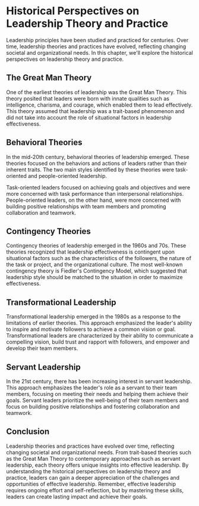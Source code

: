 Historical Perspectives on Leadership Theory and Practice
===========================================================================================================

Leadership principles have been studied and practiced for centuries. Over time, leadership theories and practices have evolved, reflecting changing societal and organizational needs. In this chapter, we'll explore the historical perspectives on leadership theory and practice.

The Great Man Theory
--------------------

One of the earliest theories of leadership was the Great Man Theory. This theory posited that leaders were born with innate qualities such as intelligence, charisma, and courage, which enabled them to lead effectively. This theory assumed that leadership was a trait-based phenomenon and did not take into account the role of situational factors in leadership effectiveness.

Behavioral Theories
-------------------

In the mid-20th century, behavioral theories of leadership emerged. These theories focused on the behaviors and actions of leaders rather than their inherent traits. The two main styles identified by these theories were task-oriented and people-oriented leadership.

Task-oriented leaders focused on achieving goals and objectives and were more concerned with task performance than interpersonal relationships. People-oriented leaders, on the other hand, were more concerned with building positive relationships with team members and promoting collaboration and teamwork.

Contingency Theories
--------------------

Contingency theories of leadership emerged in the 1960s and 70s. These theories recognized that leadership effectiveness is contingent upon situational factors such as the characteristics of the followers, the nature of the task or project, and the organizational culture. The most well-known contingency theory is Fiedler's Contingency Model, which suggested that leadership style should be matched to the situation in order to maximize effectiveness.

Transformational Leadership
---------------------------

Transformational leadership emerged in the 1980s as a response to the limitations of earlier theories. This approach emphasized the leader's ability to inspire and motivate followers to achieve a common vision or goal. Transformational leaders are characterized by their ability to communicate a compelling vision, build trust and rapport with followers, and empower and develop their team members.

Servant Leadership
------------------

In the 21st century, there has been increasing interest in servant leadership. This approach emphasizes the leader's role as a servant to their team members, focusing on meeting their needs and helping them achieve their goals. Servant leaders prioritize the well-being of their team members and focus on building positive relationships and fostering collaboration and teamwork.

Conclusion
----------

Leadership theories and practices have evolved over time, reflecting changing societal and organizational needs. From trait-based theories such as the Great Man Theory to contemporary approaches such as servant leadership, each theory offers unique insights into effective leadership. By understanding the historical perspectives on leadership theory and practice, leaders can gain a deeper appreciation of the challenges and opportunities of effective leadership. Remember, effective leadership requires ongoing effort and self-reflection, but by mastering these skills, leaders can create lasting impact and achieve their goals.
